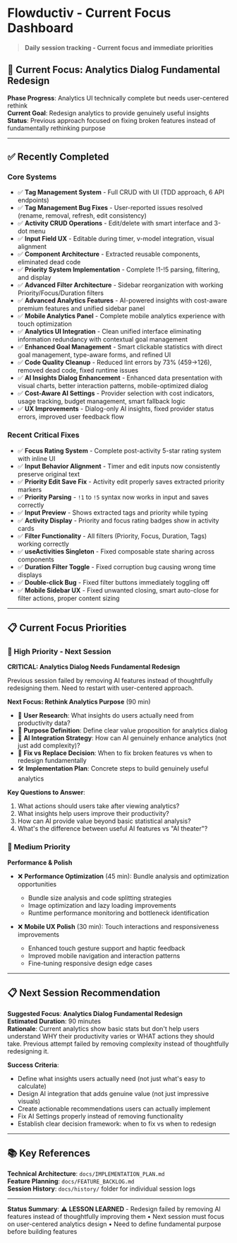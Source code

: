 # Flowductiv - Current Focus Dashboard

> **Daily session tracking - Current focus and immediate priorities**

## 🎯 **Current Focus: Analytics Dialog Fundamental Redesign**

**Phase Progress**: Analytics UI technically complete but needs user-centered rethink  
**Current Goal**: Redesign analytics to provide genuinely useful insights  
**Status**: Previous approach focused on fixing broken features instead of fundamentally rethinking purpose

---

## ✅ **Recently Completed**

### **Core Systems**
- ✅ **Tag Management System** - Full CRUD with UI (TDD approach, 6 API endpoints)
- ✅ **Tag Management Bug Fixes** - User-reported issues resolved (rename, removal, refresh, edit consistency)
- ✅ **Activity CRUD Operations** - Edit/delete with smart interface and 3-dot menu
- ✅ **Input Field UX** - Editable during timer, v-model integration, visual alignment
- ✅ **Component Architecture** - Extracted reusable components, eliminated dead code
- ✅ **Priority System Implementation** - Complete !1-!5 parsing, filtering, and display
- ✅ **Advanced Filter Architecture** - Sidebar reorganization with working Priority/Focus/Duration filters
- ✅ **Advanced Analytics Features** - AI-powered insights with cost-aware premium features and unified sidebar panel
- ✅ **Mobile Analytics Panel** - Complete mobile analytics experience with touch optimization
- ✅ **Analytics UI Integration** - Clean unified interface eliminating information redundancy with contextual goal management
- ✅ **Enhanced Goal Management** - Smart clickable statistics with direct goal management, type-aware forms, and refined UI
- ✅ **Code Quality Cleanup** - Reduced lint errors by 73% (459→126), removed dead code, fixed runtime issues
- ✅ **AI Insights Dialog Enhancement** - Enhanced data presentation with visual charts, better interaction patterns, mobile-optimized dialog
- ✅ **Cost-Aware AI Settings** - Provider selection with cost indicators, usage tracking, budget management, smart fallback logic
- ✅ **UX Improvements** - Dialog-only AI insights, fixed provider status errors, improved user feedback flow

### **Recent Critical Fixes**
- ✅ **Focus Rating System** - Complete post-activity 5-star rating system with inline UI
- ✅ **Input Behavior Alignment** - Timer and edit inputs now consistently preserve original text
- ✅ **Priority Edit Save Fix** - Activity edit properly saves extracted priority markers  
- ✅ **Priority Parsing** - `!1` to `!5` syntax now works in input and saves correctly
- ✅ **Input Preview** - Shows extracted tags and priority while typing
- ✅ **Activity Display** - Priority and focus rating badges show in activity cards
- ✅ **Filter Functionality** - All filters (Priority, Focus, Duration, Tags) working correctly
- ✅ **useActivities Singleton** - Fixed composable state sharing across components
- ✅ **Duration Filter Toggle** - Fixed corruption bug causing wrong time displays
- ✅ **Double-click Bug** - Fixed filter buttons immediately toggling off
- ✅ **Mobile Sidebar UX** - Fixed unwanted closing, smart auto-close for filter actions, proper content sizing

---

## 📋 **Current Focus Priorities**

### **🎯 High Priority - Next Session**

**CRITICAL: Analytics Dialog Needs Fundamental Redesign**

Previous session failed by removing AI features instead of thoughtfully redesigning them. Need to restart with user-centered approach.

**Next Focus: Rethink Analytics Purpose** (90 min)
- 🧠 **User Research**: What insights do users actually need from productivity data?
- 🎯 **Purpose Definition**: Define clear value proposition for analytics dialog
- 🤖 **AI Integration Strategy**: How can AI genuinely enhance analytics (not just add complexity)?
- 🔧 **Fix vs Replace Decision**: When to fix broken features vs when to redesign fundamentally
- 🛠️ **Implementation Plan**: Concrete steps to build genuinely useful analytics

**Key Questions to Answer**:
1. What actions should users take after viewing analytics?
2. What insights help users improve their productivity?  
3. How can AI provide value beyond basic statistical analysis?
4. What's the difference between useful AI features vs "AI theater"?

### **🎨 Medium Priority**

**Performance & Polish**
- ❌ **Performance Optimization** (45 min): Bundle analysis and optimization opportunities
  - Bundle size analysis and code splitting strategies
  - Image optimization and lazy loading improvements
  - Runtime performance monitoring and bottleneck identification

- ❌ **Mobile UX Polish** (30 min): Touch interactions and responsiveness improvements
  - Enhanced touch gesture support and haptic feedback
  - Improved mobile navigation and interaction patterns
  - Fine-tuning responsive design edge cases


---

## **📋 Next Session Recommendation**

**Suggested Focus**: **Analytics Dialog Fundamental Redesign**  
**Estimated Duration**: 90 minutes  
**Rationale**: Current analytics show basic stats but don't help users understand WHY their productivity varies or WHAT actions they should take. Previous attempt failed by removing complexity instead of thoughtfully redesigning it.

**Success Criteria**:
- Define what insights users actually need (not just what's easy to calculate)
- Design AI integration that adds genuine value (not just impressive visuals)
- Create actionable recommendations users can actually implement  
- Fix AI Settings properly instead of removing functionality
- Establish clear decision framework: when to fix vs when to redesign

---

## 📚 **Key References**

**Technical Architecture**: `docs/IMPLEMENTATION_PLAN.md`  
**Feature Planning**: `docs/FEATURE_BACKLOG.md`  
**Session History**: `docs/history/` folder for individual session logs  

---

**Status Summary**: ⚠️ **LESSON LEARNED** - Redesign failed by removing AI features instead of thoughtfully improving them • Next session must focus on user-centered analytics design • Need to define fundamental purpose before building features